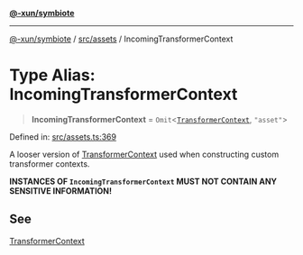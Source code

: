 [**@-xun/symbiote**](../../../README.md)

***

[@-xun/symbiote](../../../README.md) / [src/assets](../README.md) / IncomingTransformerContext

# Type Alias: IncomingTransformerContext

> **IncomingTransformerContext** = `Omit`\<[`TransformerContext`](TransformerContext.md), `"asset"`\>

Defined in: [src/assets.ts:369](https://github.com/Xunnamius/symbiote/blob/49b68300bfb7b09f7c437e515711c99015f99f81/src/assets.ts#L369)

A looser version of [TransformerContext](TransformerContext.md) used when constructing custom
transformer contexts.

**INSTANCES OF `IncomingTransformerContext` MUST NOT CONTAIN ANY SENSITIVE
INFORMATION!**

## See

[TransformerContext](TransformerContext.md)
